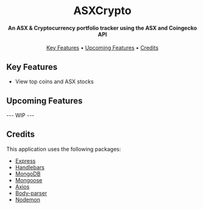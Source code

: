 <h1 align="center">
  <br>
  ASXCrypto
  <br>
</h1>

<h4 align="center">An ASX & Cryptocurrency portfolio tracker using the ASX and Coingecko API</h4>

<p align="center">
  <a href="#key-features">Key Features</a> •
  <a href="#upcoming-features">Upcoming Features</a> •
  <a href="#credits">Credits</a>
</p>

## Key Features

* View top coins and ASX stocks


## Upcoming Features

--- WIP ---

## Credits

This application uses the following packages:

- [Express](https://expressjs.com/)
- [Handlebars](https://handlebarsjs.com/)
- [MongoDB](https://mongodb.com)
- [Mongoose](https://mongoosejs.com/)
- [Axios](https://www.axios.com/)
- [Body-parser](https://www.npmjs.com/package/body-parser)
- [Nodemon](https://nodemon.io/)
